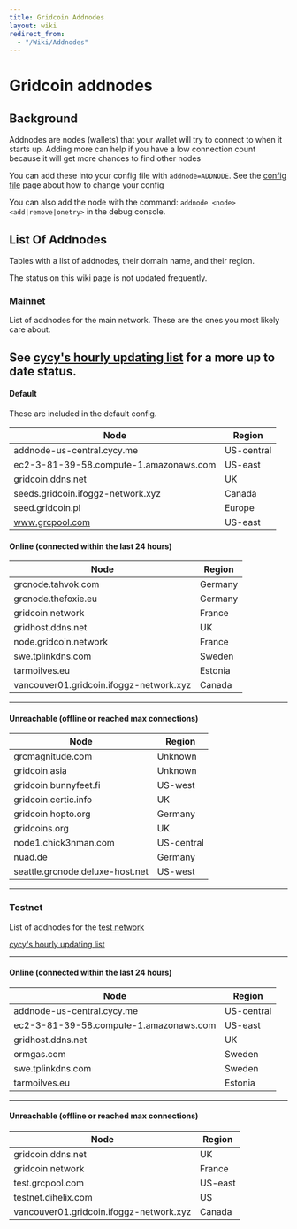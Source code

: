 ```yaml
---
title: Gridcoin Addnodes
layout: wiki
redirect_from:
  - "/Wiki/Addnodes"
---
```



# Gridcoin addnodes
## Background
Addnodes are nodes (wallets) that your wallet will try to connect to when it
starts up. Adding more can help if you have a low connection count because it
will get more chances to find other nodes

You can add these into your config file with `addnode=ADDNODE`. 
See the [config file](config-file "wikilink") page about how to change your config

You can also add the node with the command: `addnode <node> <add|remove|onetry>` 
in the debug console.


## List Of Addnodes

Tables with a list of addnodes, their domain name, and their region. 

The status on this wiki page is not updated frequently.


### Mainnet

List of addnodes for the main network. These are the ones you most likely care about.

See [cycy's hourly updating list](https://addnode.cycy.me) for a more up to date status.
------------

#### Default
These are included in the default config. 

| Node | Region |
|-|-|
| addnode-us-central.cycy.me | US-central |
| ec2-3-81-39-58.compute-1.amazonaws.com | US-east |
| gridcoin.ddns.net | UK |
| seeds.gridcoin.ifoggz-network.xyz | Canada |
| seed.gridcoin.pl | Europe |
| www.grcpool.com | US-east |


#### Online (connected within the last 24 hours)

| Node | Region |
|----|-----|
| grcnode.tahvok.com                      | Germany |
| grcnode.thefoxie.eu                     | Germany |
| gridcoin.network                        | France |
| gridhost.ddns.net                       | UK |
| node.gridcoin.network                   | France |
| swe.tplinkdns.com                       | Sweden |
| tarmoilves.eu                           | Estonia |
| vancouver01.gridcoin.ifoggz-network.xyz | Canada |

------------

#### Unreachable (offline or reached max connections)

| Node | Region |    
| ---- | ------ |
| grcmagnitude.com                        | Unknown |
| gridcoin.asia                           | Unknown |
| gridcoin.bunnyfeet.fi                   | US-west |
| gridcoin.certic.info                    | UK |
| gridcoin.hopto.org                      | Germany |
| gridcoins.org                           | UK |
| node1.chick3nman.com                    | US-central |
| nuad.de                                 | Germany |
| seattle.grcnode.deluxe-host.net         | US-west |

------------

### Testnet

List of addnodes for the [test network](testnet "wikilink")

[cycy's hourly updating list](https://addnode.cycy.me/testnet)

------------

#### Online (connected within the last 24 hours)

| Node | Region |
| ---- | ------ |
| addnode-us-central.cycy.me | US-central |
| ec2-3-81-39-58.compute-1.amazonaws.com  | US-east |
| gridhost.ddns.net                       | UK |
| ormgas.com                              | Sweden |
| swe.tplinkdns.com                       | Sweden |
| tarmoilves.eu                           | Estonia |

------------

#### Unreachable (offline or reached max connections)

| Node | Region |
| ---- | ------ |
| gridcoin.ddns.net                       | UK |
| gridcoin.network                        | France |
| test.grcpool.com                        | US-east |
| testnet.dihelix.com                     | US |
| vancouver01.gridcoin.ifoggz-network.xyz | Canada |
